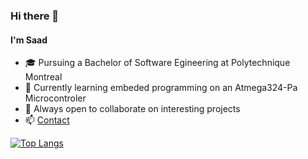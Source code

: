 ### Hi there 👋

#### I'm Saad

- 🎓 Pursuing a Bachelor of Software Egineering at Polytechnique Montreal
- 🌱 Currently learning embeded programming on an Atmega324-Pa Microcontroler
- 🤝 Always open to collaborate on interesting projects
- 📫 [Contact](mailto:saad.jabrane@polymtl.ca)

[![Top Langs](https://github-readme-stats.vercel.app/api/top-langs/?username=JabraneSaad)](https://github.com/anuraghazra/github-readme-stats)
